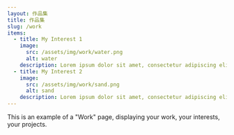 ```yaml
---
layout: 作品集
title: 作品集
slug: /work
items:
  - title: My Interest 1
    image:
      src: /assets/img/work/water.png
      alt: water
    description: Lorem ipsum dolor sit amet, consectetur adipiscing elit, sed do eiusmod tempor incididunt ut labore et dolore magna aliqua. Ut enim ad minim veniam, quis nostrud exercitation ullamco laboris nisi ut aliquip ex ea commodo consequat.
  - title: My Interest 2
    image:
      src: /assets/img/work/sand.png
      alt: sand
    description: Lorem ipsum dolor sit amet, consectetur adipiscing elit, sed do eiusmod tempor incididunt ut labore et dolore magna aliqua. Ut enim ad minim veniam, quis nostrud exercitation ullamco laboris nisi ut aliquip ex ea commodo consequat. Duis aute irure dolor in reprehenderit in voluptate velit esse cillum dolore eu fugiat nulla pariatur.
---
```


This is an example of a "Work" page, displaying your work, your interests, your projects.
<br />
<br />
